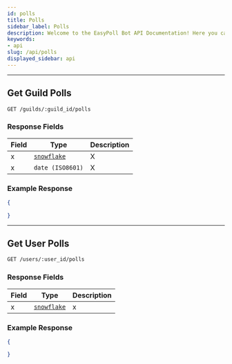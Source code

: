 ```yaml
---
id: polls
title: Polls
sidebar_label: Polls
description: Welcome to the EasyPoll Bot API Documentation! Here you can find a lot of useful information about our public api.
keywords:
- api
slug: /api/polls
displayed_sidebar: api
---
```


---

## Get Guild Polls

```bash
GET /guilds/:guild_id/polls
```

### Response Fields
| Field | Type                                                                          | Description |
|-------| ----------------------------------------------------------------------------- |-------------|
| x     | [`snowflake`](https://discord.com/developers/docs/reference#snowflakes)       | X           |
| x     | `date (ISO8601)`                                                              | X           |

### Example Response

```json title="/guilds/552156123734474762/polls"
{
  
}
```

---


## Get User Polls

```bash
GET /users/:user_id/polls
```

### Response Fields
| Field | Type                                                                          | Description |
|-------| ----------------------------------------------------------------------------- |-------------|
| x     | [`snowflake`](https://discord.com/developers/docs/reference#snowflakes)       | x           |

### Example Response

```json title="/users/231091710195662848/polls"
{

}
```
